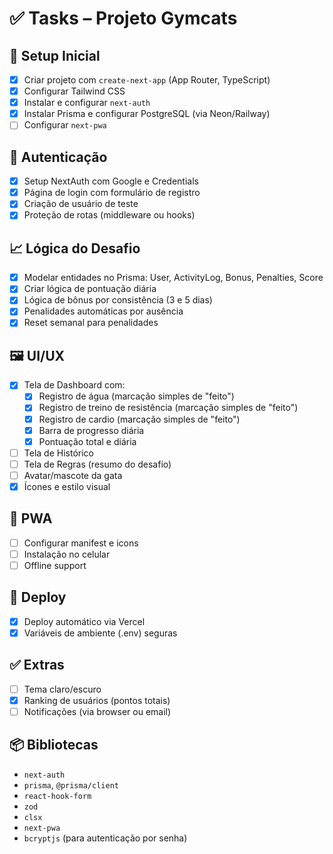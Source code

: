 # ✅ Tasks – Projeto Gymcats

## 🔧 Setup Inicial
- [x] Criar projeto com `create-next-app` (App Router, TypeScript)
- [x] Configurar Tailwind CSS
- [x] Instalar e configurar `next-auth`
- [x] Instalar Prisma e configurar PostgreSQL (via Neon/Railway)
- [ ] Configurar `next-pwa`

## 🧩 Autenticação
- [x] Setup NextAuth com Google e Credentials
- [x] Página de login com formulário de registro
- [x] Criação de usuário de teste
- [x] Proteção de rotas (middleware ou hooks)

## 📈 Lógica do Desafio
- [x] Modelar entidades no Prisma: User, ActivityLog, Bonus, Penalties, Score
- [x] Criar lógica de pontuação diária
- [x] Lógica de bônus por consistência (3 e 5 dias)
- [x] Penalidades automáticas por ausência
- [x] Reset semanal para penalidades

## 🖼️ UI/UX
- [x] Tela de Dashboard com:
  - [x] Registro de água (marcação simples de "feito")
  - [x] Registro de treino de resistência (marcação simples de "feito")
  - [x] Registro de cardio (marcação simples de "feito")
  - [x] Barra de progresso diária
  - [x] Pontuação total e diária
- [ ] Tela de Histórico
- [ ] Tela de Regras (resumo do desafio)
- [ ] Avatar/mascote da gata
- [x] Ícones e estilo visual

## 📱 PWA
- [ ] Configurar manifest e icons
- [ ] Instalação no celular
- [ ] Offline support

## 🚀 Deploy
- [x] Deploy automático via Vercel
- [x] Variáveis de ambiente (.env) seguras

## ✅ Extras
- [ ] Tema claro/escuro
- [x] Ranking de usuários (pontos totais)
- [ ] Notificações (via browser ou email)

## 📦 Bibliotecas
- `next-auth`
- `prisma`, `@prisma/client`
- `react-hook-form`
- `zod`
- `clsx`
- `next-pwa`
- `bcryptjs` (para autenticação por senha)
